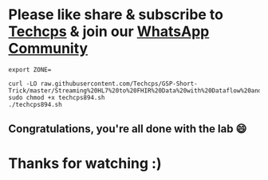 

# Please like share & subscribe to [Techcps](https://www.youtube.com/@techcps) & join our [WhatsApp Community](https://whatsapp.com/channel/0029Va9nne147XeIFkXYv71A)

```
export ZONE=
```
```
curl -LO raw.githubusercontent.com/Techcps/GSP-Short-Trick/master/Streaming%20HL7%20to%20FHIR%20Data%20with%20Dataflow%20and%20the%20Healthcare%20API/techcps894.sh
sudo chmod +x techcps894.sh
./techcps894.sh

```

## Congratulations, you're all done with the lab 😄

# Thanks for watching :)
